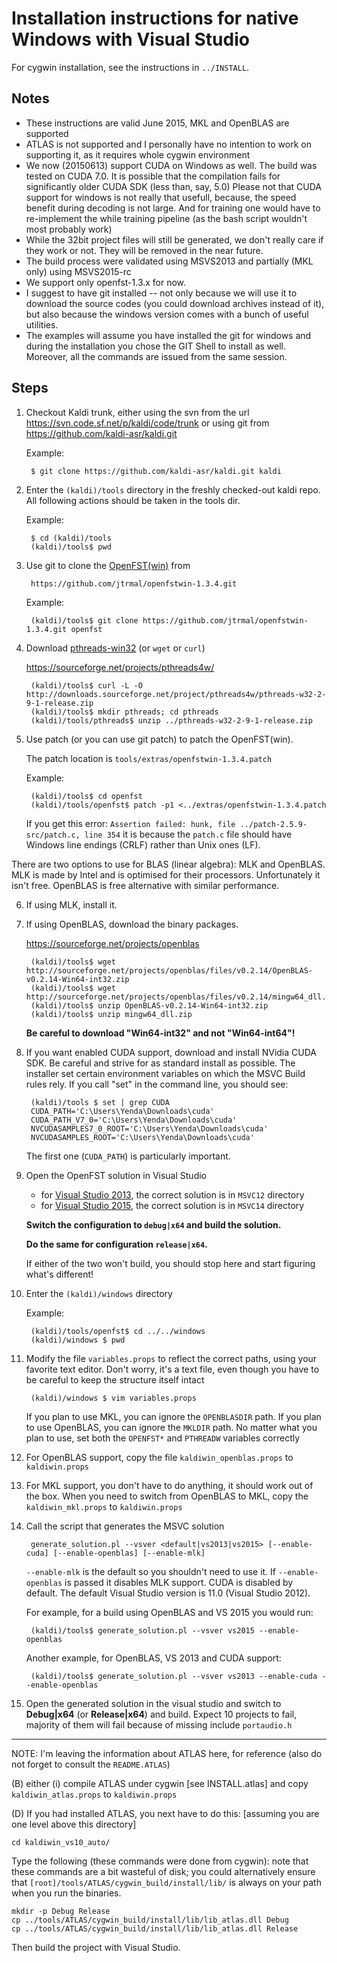 
# Installation instructions for native Windows with Visual Studio

For cygwin installation, see the instructions in `../INSTALL`.

## Notes

* These instructions are valid June 2015, MKL and OpenBLAS are supported
* ATLAS is not supported and I personally have no intention to work on supporting
  it, as it requires whole cygwin environment
* We now (20150613) support CUDA on Windows as well. The build was
  tested on CUDA 7.0. It is possible that the compilation fails
  for significantly older CUDA SDK (less than, say, 5.0)
  Please not that CUDA support for windows is not really that usefull,
  because, the speed benefit during decoding is not large. And for training
  one would have to re-implement the while training pipeline (as the
  bash script wouldn't most probably work)
* While the 32bit project files will still be generated, we don't really
  care if they work or not. They will be removed in the near future.
* The build process were validated using MSVS2013 and partially (MKL only) using MSVS2015-rc
* We support only openfst-1.3.x for now.
* I suggest to have git installed -- not only because we will
  use it to download the source codes (you could download archives
  instead of it), but also because the windows version comes
  with a bunch of useful utilities.
* The examples will assume you have installed the git for windows
  and during the installation you chose the GIT Shell to install as well.
  Moreover, all the commands are issued from the same session.

## Steps

1. Checkout Kaldi trunk, either using the svn from the url https://svn.code.sf.net/p/kaldi/code/trunk
   or using git from https://github.com/kaldi-asr/kaldi.git

   Example:
   
        $ git clone https://github.com/kaldi-asr/kaldi.git kaldi

2. Enter the `(kaldi)/tools` directory in the freshly
   checked-out kaldi repo. All following actions should
   be taken in the tools dir.

   Example:
   
        $ cd (kaldi)/tools
        (kaldi)/tools$ pwd

3. Use git to clone the [OpenFST(win)](https://github.com/jtrmal/openfstwin-1.3.4) from
       
        https://github.com/jtrmal/openfstwin-1.3.4.git

   Example:
   
        (kaldi)/tools$ git clone https://github.com/jtrmal/openfstwin-1.3.4.git openfst

4. Download [pthreads-win32](https://sourceforge.net/projects/pthreads4w/) (or `wget` or `curl`)

   https://sourceforge.net/projects/pthreads4w/

        (kaldi)/tools$ curl -L -O http://downloads.sourceforge.net/project/pthreads4w/pthreads-w32-2-9-1-release.zip
        (kaldi)/tools$ mkdir pthreads; cd pthreads
        (kaldi)/tools/pthreads$ unzip ../pthreads-w32-2-9-1-release.zip

5. Use patch (or you can use git patch) to patch the OpenFST(win).

   The patch location is `tools/extras/openfstwin-1.3.4.patch`

   Example:
   
        (kaldi)/tools$ cd openfst
        (kaldi)/tools/openfst$ patch -p1 <../extras/openfstwin-1.3.4.patch

   If you get this error: `Assertion failed: hunk, file ../patch-2.5.9-src/patch.c, line 354`
   it is because the `patch.c` file should have Windows line endings (CRLF) rather than Unix ones (LF).
   
There are two options to use for BLAS (linear algebra): MLK and OpenBLAS. MLK is made by Intel and is optimised
for their processors. Unfortunately it isn't free. OpenBLAS is free alternative with similar performance.

6. If using MLK, install it.

7. If using OpenBLAS, download the binary packages.

   https://sourceforge.net/projects/openblas

        (kaldi)/tools$ wget http://sourceforge.net/projects/openblas/files/v0.2.14/OpenBLAS-v0.2.14-Win64-int32.zip
        (kaldi)/tools$ wget http://sourceforge.net/projects/openblas/files/v0.2.14/mingw64_dll.zip
        (kaldi)/tools$ unzip OpenBLAS-v0.2.14-Win64-int32.zip
        (kaldi)/tools$ unzip mingw64_dll.zip

   **Be careful to download "Win64-int32" and not "Win64-int64"!**

8. If you want enabled CUDA support, download and install NVidia CUDA SDK.
   Be careful and strive for as standard install as possible. The installer
   set certain environment variables on which the MSVC Build rules rely.
   If you call "set" in the command line, you should see:

        (kaldi)/tools $ set | grep CUDA
        CUDA_PATH='C:\Users\Yenda\Downloads\cuda'
        CUDA_PATH_V7_0='C:\Users\Yenda\Downloads\cuda'
        NVCUDASAMPLES7_0_ROOT='C:\Users\Yenda\Downloads\cuda'
        NVCUDASAMPLES_ROOT='C:\Users\Yenda\Downloads\cuda'

   The first one (`CUDA_PATH`) is particularly important.

9. Open the OpenFST solution in Visual Studio

   * for [Visual Studio 2013](https://www.visualstudio.com/en-us/news/vs2013-community-vs.aspx), the correct solution is in `MSVC12` directory
   * for [Visual Studio 2015](https://www.visualstudio.com/en-us/products/visual-studio-community-vs.aspx), the correct solution is in `MSVC14` directory

   **Switch the configuration to `debug|x64` and build the solution.**

   **Do the same for configuration `release|x64`.**

   If either of the two won't build, you should stop here and start figuring what's different!

10. Enter the `(kaldi)/windows` directory

    Example:
    
         (kaldi)/tools/openfst$ cd ../../windows
         (kaldi)/windows $ pwd

11. Modify the file `variables.props` to reflect
    the correct paths, using your favorite text editor.
    Don't worry, it's a text file, even though you have to be
    careful to keep the structure itself intact

         (kaldi)/windows $ vim variables.props

    If you plan to use MKL, you can ignore the `OPENBLASDIR` path.
    If you plan to use OpenBLAS, you can ignore the `MKLDIR` path.
    No matter what you plan to use, set both the `OPENFST*` and `PTHREADW`
    variables correctly

12. For OpenBLAS support, copy the file `kaldiwin_openblas.props` to `kaldiwin.props`
13. For MKL support, you don't have to do anything, it should work out of the box.
    When you need to switch from OpenBLAS to MKL, copy the `kaldiwin_mkl.props`
    to `kaldiwin.props`

14. Call the script that generates the MSVC solution

         generate_solution.pl --vsver <default|vs2013|vs2015> [--enable-cuda] [--enable-openblas] [--enable-mlk]

    `--enable-mlk` is the default so you shouldn't need to use it. If `--enable-openblas` is passed it disables MLK support.
    CUDA is disabled by default. The default Visual Studio version is 11.0 (Visual Studio 2012).

    For example, for a build using OpenBLAS and VS 2015 you would run:

         (kaldi)/tools$ generate_solution.pl --vsver vs2015 --enable-openblas

    Another example, for OpenBLAS, VS 2013 and CUDA support:

         (kaldi)/tools$ generate_solution.pl --vsver vs2013 --enable-cuda --enable-openblas

15. Open the generated solution in the visual studio and switch to **Debug|x64** (or **Release|x64**) and build.
   Expect 10 projects to fail, majority of them will fail because of missing include `portaudio.h`

------
NOTE: I'm leaving the information about ATLAS here, for reference (also do not forget to consult the `README.ATLAS`)

(B) either
   (i) compile ATLAS under cygwin [see INSTALL.atlas] and copy
  `kaldiwin_atlas.props` to `kaldiwin.props`

(D)
If you had installed ATLAS, you next have to do this:
[assuming you are one level above this directory]

    cd kaldiwin_vs10_auto/

Type the following (these commands were done from cygwin): note that these
commands are a bit wasteful of disk; you could alternatively ensure that
`[root]/tools/ATLAS/cygwin_build/install/lib/` is always on your path when you
run the binaries.

    mkdir -p Debug Release
    cp ../tools/ATLAS/cygwin_build/install/lib/lib_atlas.dll Debug
    cp ../tools/ATLAS/cygwin_build/install/lib/lib_atlas.dll Release

Then build the project with Visual Studio.
